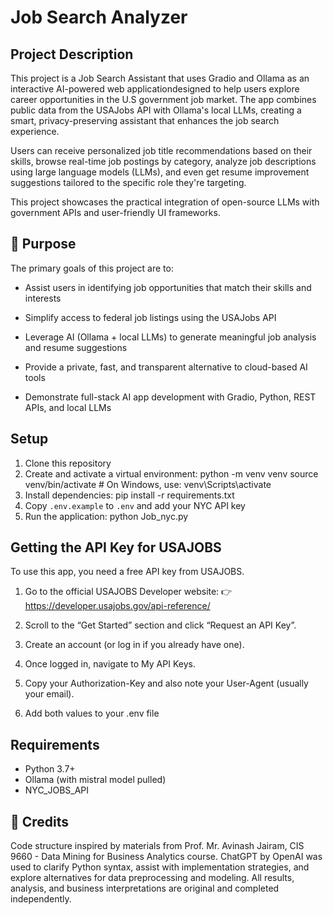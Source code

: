 # Job Search Analyzer

## Project Description

This project is a Job Search Assistant that uses Gradio and Ollama as an interactive  AI-powered web applicationdesigned to help users explore career opportunities in the U.S government job market. 
The app combines public data from the USAJobs API with Ollama's local LLMs, creating a smart, privacy-preserving assistant that enhances the job search experience.

Users can receive personalized job title recommendations based on their skills, browse real-time job postings by category, analyze job descriptions using large language models (LLMs), and even get resume improvement suggestions tailored to the specific role they're targeting.

This project showcases the practical integration of open-source LLMs with government APIs and user-friendly UI frameworks.


## 🎯 Purpose

The primary goals of this project are to:

- Assist users in identifying job opportunities that match their skills and interests

- Simplify access to federal job listings using the USAJobs API

- Leverage AI (Ollama + local LLMs) to generate meaningful job analysis and resume suggestions

- Provide a private, fast, and transparent alternative to cloud-based AI tools

- Demonstrate full-stack AI app development with Gradio, Python, REST APIs, and local LLMs


## Setup

1. Clone this repository
2. Create and activate a virtual environment:
python -m venv venv source venv/bin/activate # On Windows, use: venv\Scripts\activate
3. Install dependencies:
pip install -r requirements.txt
4. Copy `.env.example` to `.env` and add your NYC API key
5. Run the application:
python Job_nyc.py

##  Getting the API Key for USAJOBS

To use this app, you need a free API key from USAJOBS.

1. Go to the official USAJOBS Developer website:
👉 https://developer.usajobs.gov/api-reference/

2. Scroll to the “Get Started” section and click “Request an API Key”.

3. Create an account (or log in if you already have one).

4. Once logged in, navigate to My API Keys.

5. Copy your Authorization-Key and also note your User-Agent (usually your email).

6. Add both values to your .env file 


## Requirements

- Python 3.7+
- Ollama (with mistral model pulled)
- NYC_JOBS_API


## 📘 Credits

Code structure inspired by materials from Prof. Mr. Avinash Jairam, CIS 9660 - Data Mining for Business Analytics course.
ChatGPT by OpenAI was used to clarify Python syntax, assist with implementation strategies, and explore alternatives for data preprocessing and modeling.
All results, analysis, and business interpretations are original and completed independently.